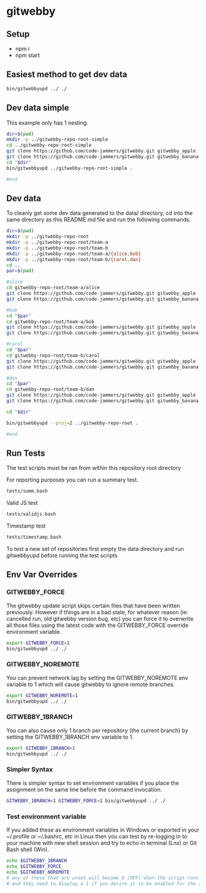 # gitwebby

## Setup

- npm i
- npm start

## Easiest method to get dev data

```sh
bin/gitwebbyupd ../ ./
```

## Dev data simple

This example only has 1 nesting.

```sh
dir=$(pwd)
mkdir -p ../gitwebby-repo-root-simple
cd ../gitwebby-repo-root-simple
git clone https://github.com/code-jammers/gitwebby.git gitwebby_apple
git clone https://github.com/code-jammers/gitwebby.git gitwebby_banana
cd "$dir"
bin/gitwebbyupd ../gitwebby-repo-root-simple .

#end
```

## Dev data

To cleanly get some dev data generated to the data/ directory, cd into the
same directory as this README.md file and run the following commands.

```sh
dir=$(pwd)
mkdir -p ../gitwebby-repo-root
mkdir -p ../gitwebby-repo-root/team-a
mkdir -p ../gitwebby-repo-root/team-b
mkdir -p ../gitwebby-repo-root/team-a/{alice,bob}
mkdir -p ../gitwebby-repo-root/team-b/{carol,dan}
cd ..
par=$(pwd)

#alice
cd gitwebby-repo-root/team-a/alice
git clone https://github.com/code-jammers/gitwebby.git gitwebby_apple
git clone https://github.com/code-jammers/gitwebby.git gitwebby_banana

#bob
cd "$par"
cd gitwebby-repo-root/team-a/bob
git clone https://github.com/code-jammers/gitwebby.git gitwebby_apple
git clone https://github.com/code-jammers/gitwebby.git gitwebby_banana

#carol
cd "$par"
cd gitwebby-repo-root/team-b/carol
git clone https://github.com/code-jammers/gitwebby.git gitwebby_apple
git clone https://github.com/code-jammers/gitwebby.git gitwebby_banana

#dan
cd "$par"
cd gitwebby-repo-root/team-b/dan
git clone https://github.com/code-jammers/gitwebby.git gitwebby_apple
git clone https://github.com/code-jammers/gitwebby.git gitwebby_banana

cd "$dir"

bin/gitwebbyupd --proj=2 ../gitwebby-repo-root .

#end
```

## Run Tests

The test scripts must be ran from within this repository root directory

For reporting purposes you can run a summary test.

```sh
tests/summ.bash
```

Valid JS test

```sh
tests/validjs.bash
```

Timestamp test

```sh
tests/timestamp.bash
```

To test a new set of repositories first empty the data directory and run
gitwebbyupd before running the test scripts

## Env Var Overrides

### GITWEBBY_FORCE

The gitwebby update script skips certain files that have been written
previously. However if things are in a bad state, for whatever reason
(ie: cancelled run, old gitwebby version bug, etc) you can force it
to overwrite all those files using the latest code with the GITWEBBY_FORCE
override environment variable.

```sh
export GITWEBBY_FORCE=1
bin/gitwebbyupd ../ ./
```
### GITWEBBY_NOREMOTE

You can prevent network lag by setting the GITWEBBY_NOREMOTE env variable to 1
which will cause gitwebby to ignore remote branches.

```sh
export GITWEBBY_NOREMOTE=1
bin/gitwebbyupd ../ ./
```

### GITWEBBY_1BRANCH

You can also cause only 1 branch per repository (the current branch) by
setting the GITWEBBY_1BRANCH env variable to 1.

```sh
export GITWEBBY_1BRANCH=1
bin/gitwebbyupd ../ ./
```

### Simpler Syntax

There is simpler syntax to set environment variables if you place the
assignment on the same line before the command invocation.

```sh
GITWEBBY_1BRANCH=1 GITWEBBY_FORCE=1 bin/gitwebbyupd ../ ./
```
### Test environment variable

If you added these as environment variables in Windows or exported in your
~/.profile or ~/.bashrc, etc in Linux then you can test by re-logging in
to your machine with new shell session and try to echo in terminal (Lnx) or
Git Bash shell (Win).

```sh
echo $GITWEBBY_1BRANCH
echo $GITWEBBY_FORCE
echo $GITWEBBY_NOREMOTE
# any of these that are unset will become 0 (OFF) when the script runs
# and they need to display a 1 if you desire it to be enabled for the script
```
